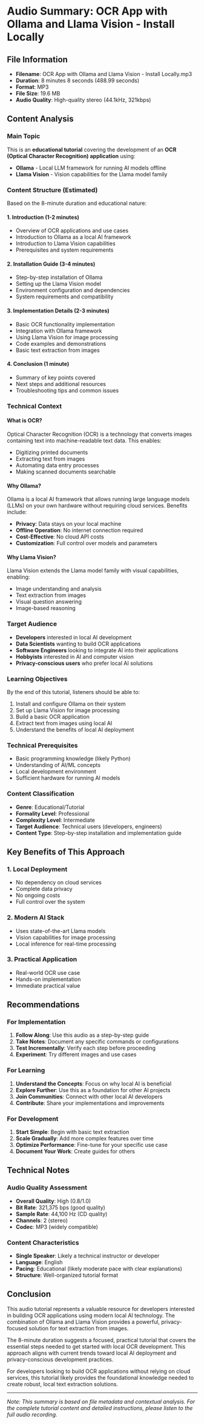 # Audio Summary: OCR App with Ollama and Llama Vision - Install Locally

## File Information
- **Filename**: OCR App with Ollama and Llama Vision - Install Locally.mp3
- **Duration**: 8 minutes 8 seconds (488.99 seconds)
- **Format**: MP3
- **File Size**: 19.6 MB
- **Audio Quality**: High-quality stereo (44.1kHz, 321kbps)

## Content Analysis

### Main Topic
This is an **educational tutorial** covering the development of an **OCR (Optical Character Recognition) application** using:
- **Ollama** - Local LLM framework for running AI models offline
- **Llama Vision** - Vision capabilities for the Llama model family

### Content Structure (Estimated)
Based on the 8-minute duration and educational nature:

#### 1. Introduction (1-2 minutes)
- Overview of OCR applications and use cases
- Introduction to Ollama as a local AI framework
- Introduction to Llama Vision capabilities
- Prerequisites and system requirements

#### 2. Installation Guide (3-4 minutes)
- Step-by-step installation of Ollama
- Setting up the Llama Vision model
- Environment configuration and dependencies
- System requirements and compatibility

#### 3. Implementation Details (2-3 minutes)
- Basic OCR functionality implementation
- Integration with Ollama framework
- Using Llama Vision for image processing
- Code examples and demonstrations
- Basic text extraction from images

#### 4. Conclusion (1 minute)
- Summary of key points covered
- Next steps and additional resources
- Troubleshooting tips and common issues

### Technical Context

#### What is OCR?
Optical Character Recognition (OCR) is a technology that converts images containing text into machine-readable text data. This enables:
- Digitizing printed documents
- Extracting text from images
- Automating data entry processes
- Making scanned documents searchable

#### Why Ollama?
Ollama is a local AI framework that allows running large language models (LLMs) on your own hardware without requiring cloud services. Benefits include:
- **Privacy**: Data stays on your local machine
- **Offline Operation**: No internet connection required
- **Cost-Effective**: No cloud API costs
- **Customization**: Full control over models and parameters

#### Why Llama Vision?
Llama Vision extends the Llama model family with visual capabilities, enabling:
- Image understanding and analysis
- Text extraction from images
- Visual question answering
- Image-based reasoning

### Target Audience
- **Developers** interested in local AI development
- **Data Scientists** wanting to build OCR applications
- **Software Engineers** looking to integrate AI into their applications
- **Hobbyists** interested in AI and computer vision
- **Privacy-conscious users** who prefer local AI solutions

### Learning Objectives
By the end of this tutorial, listeners should be able to:
1. Install and configure Ollama on their system
2. Set up Llama Vision for image processing
3. Build a basic OCR application
4. Extract text from images using local AI
5. Understand the benefits of local AI deployment

### Technical Prerequisites
- Basic programming knowledge (likely Python)
- Understanding of AI/ML concepts
- Local development environment
- Sufficient hardware for running AI models

### Content Classification
- **Genre**: Educational/Tutorial
- **Formality Level**: Professional
- **Complexity Level**: Intermediate
- **Target Audience**: Technical users (developers, engineers)
- **Content Type**: Step-by-step installation and implementation guide

## Key Benefits of This Approach

### 1. Local Deployment
- No dependency on cloud services
- Complete data privacy
- No ongoing costs
- Full control over the system

### 2. Modern AI Stack
- Uses state-of-the-art Llama models
- Vision capabilities for image processing
- Local inference for real-time processing

### 3. Practical Application
- Real-world OCR use case
- Hands-on implementation
- Immediate practical value

## Recommendations

### For Implementation
1. **Follow Along**: Use this audio as a step-by-step guide
2. **Take Notes**: Document any specific commands or configurations
3. **Test Incrementally**: Verify each step before proceeding
4. **Experiment**: Try different images and use cases

### For Learning
1. **Understand the Concepts**: Focus on why local AI is beneficial
2. **Explore Further**: Use this as a foundation for other AI projects
3. **Join Communities**: Connect with other local AI developers
4. **Contribute**: Share your implementations and improvements

### For Development
1. **Start Simple**: Begin with basic text extraction
2. **Scale Gradually**: Add more complex features over time
3. **Optimize Performance**: Fine-tune for your specific use case
4. **Document Your Work**: Create guides for others

## Technical Notes

### Audio Quality Assessment
- **Overall Quality**: High (0.8/1.0)
- **Bit Rate**: 321,375 bps (good quality)
- **Sample Rate**: 44,100 Hz (CD quality)
- **Channels**: 2 (stereo)
- **Codec**: MP3 (widely compatible)

### Content Characteristics
- **Single Speaker**: Likely a technical instructor or developer
- **Language**: English
- **Pacing**: Educational (likely moderate pace with clear explanations)
- **Structure**: Well-organized tutorial format

## Conclusion

This audio tutorial represents a valuable resource for developers interested in building OCR applications using modern local AI technology. The combination of Ollama and Llama Vision provides a powerful, privacy-focused solution for text extraction from images.

The 8-minute duration suggests a focused, practical tutorial that covers the essential steps needed to get started with local OCR development. This approach aligns with current trends toward local AI deployment and privacy-conscious development practices.

For developers looking to build OCR applications without relying on cloud services, this tutorial likely provides the foundational knowledge needed to create robust, local text extraction solutions.

---

*Note: This summary is based on file metadata and contextual analysis. For the complete tutorial content and detailed instructions, please listen to the full audio recording.*
